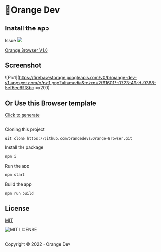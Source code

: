 # 🍊Orange Dev

## Install the app
Issue ![](https://img.shields.io/github/issues/orangedevs/Orange-Browser)

[Orange Browser V1.0](https://)
## Screenshot
![Pic1](https://firebasestorage.googleapis.com/v0/b/orange-dev-v1.appspot.com/o/pic1.png?alt=media&token=2f616017-0723-49dd-9388-5ef6ec69f8bc =x200)
## Or Use this Browser template
[Click to generate](https://github.com/orangedevs/Orange-Browser/generate)
##
Cloning this project
```git
git clone https://github.com/orangedevs/Orange-Browser.git
```
Install the package
```bash
npm i
```
Run the app
```bash
npm start
```
Build the app
```bash
npm run build
```

## License
[MIT](https://github.com/orangedevs/Orange-Browser/blob/main/LICENSE)

![MIT LICENSE](https://img.shields.io/github/license/orangedevs/Orange-Browser)
##

Copyright © 2022 - Orange Dev
